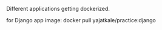 Different applications getting dockerized.

for Django app image: docker pull yajatkale/practice:django
